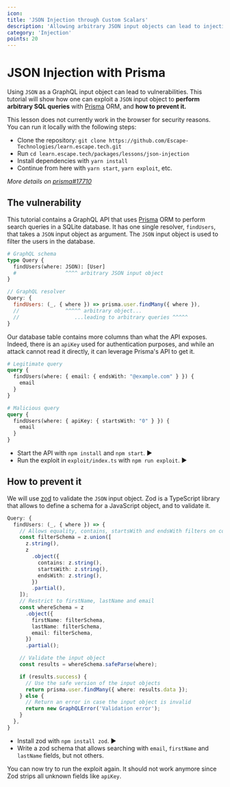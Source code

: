 ```yaml
---
icon:
title: 'JSON Injection through Custom Scalars'
description: 'Allowing arbitrary JSON input objects can lead to injections, learn how to prevent them.'
category: 'Injection'
points: 20
---
```


<script>
  import Task from '$lib/Task.svelte';
  import RunCommand from '$lib/RunCommand.svelte';
</script>

# JSON Injection with Prisma

Using `JSON` as a GraphQL input object can lead to vulnerabilities. This tutorial will show how one can exploit a `JSON` input object to **perform arbitrary SQL queries** with [Prisma](https://www.prisma.io) ORM, and **how to prevent it.**

This lesson does not currently work in the browser for security reasons. You can run it locally with the following steps:

- Clone the repository: `git clone https://github.com/Escape-Technologies/learn.escape.tech.git`
- Run `cd learn.escape.tech/packages/lessons/json-injection`
- Install dependencies with `yarn install`
- Continue from here with `yarn start`, `yarn exploit`, etc.

_More details on [prisma#17710](https://github.com/prisma/prisma/issues/17710)_

## The vulnerability

This tutorial contains a GraphQL API that uses [Prisma](https://www.prisma.io) ORM to perform search queries in a SQLite database. It has one single resolver, `findUsers`, that takes a `JSON` input object as argument. The `JSON` input object is used to filter the users in the database.

```graphql
# GraphQL schema
type Query {
  findUsers(where: JSON): [User]
  #                ^^^^ arbitrary JSON input object
}
```

```js
// GraphQL resolver
Query: {
  findUsers: (_, { where }) => prisma.user.findMany({ where }),
  //               ^^^^^ arbitrary object...
  //                  ...leading to arbitrary queries ^^^^^
}
```

Our database table contains more columns than what the API exposes. Indeed, there is an `apiKey` used for authentication purposes, and while an attack cannot read it directly, it can leverage Prisma's API to get it.

```graphql
# Legitimate query
query {
  findUsers(where: { email: { endsWith: "@example.com" } }) {
    email
  }
}

# Malicious query
query {
  findUsers(where: { apiKey: { startsWith: "0" } }) {
    email
  }
}
```

<Task>

- Start the API with `npm install` and `npm start`. <RunCommand cmd="npm install && npm start" on:cmd>▶️</RunCommand>
- Run the exploit in `exploit/index.ts` with `npm run exploit`. <RunCommand cmd="npm run exploit" on:cmd>▶️</RunCommand>

</Task>

## How to prevent it

We will use [zod](https://zod.dev/) to validate the `JSON` input object. Zod is a TypeScript library that allows to define a schema for a JavaScript object, and to validate it.

```ts
Query: {
  findUsers: (_, { where }) => {
    // Allows equality, contains, startsWith and endsWith filters on columns
    const filterSchema = z.union([
      z.string(),
      z
        .object({
          contains: z.string(),
          startsWith: z.string(),
          endsWith: z.string(),
        })
        .partial(),
    ]);
    // Restrict to firstName, lastName and email
    const whereSchema = z
      .object({
        firstName: filterSchema,
        lastName: filterSchema,
        email: filterSchema,
      })
      .partial();

    // Validate the input object
    const results = whereSchema.safeParse(where);

    if (results.success) {
      // Use the safe version of the input objects
      return prisma.user.findMany({ where: results.data });
    } else {
      // Return an error in case the input object is invalid
      return new GraphQLError('Validation error');
    }
  },
}
```

<Task>

- Install zod with `npm install zod`. <RunCommand cmd="npm install zod" on:cmd>▶️</RunCommand>
- Write a zod schema that allows searching with `email`, `firstName` and `lastName` fields, but not others.

</Task>

You can now try to run the exploit again. It should not work anymore since Zod strips all unknown fields like `apiKey`.
